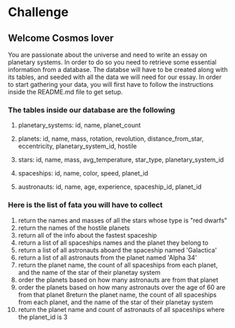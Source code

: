 # Challenge

## Welcome Cosmos lover

You are passionate about the universe and need to write an essay on planetary systems. In order to do so you need to retrieve some essential information from a database.
The databse will have to be created along with its tables, and seeded with all the data we will need for our essay.
In order to start gathering your data, you will first have to follow the instructions inside the README.md file to get setup.

### The tables inside our database are the following

1. planetary_systems: id, name, planet_count

2. planets: id, name, mass, rotation, revolution, distance_from_star, eccentricity, planetary_system_id, hostile

3. stars: id, name, mass, avg_temperature, star_type, planetary_system_id

4. spaceships: id, name, color, speed, planet_id

5. austronauts: id, name, age, experience, spaceship_id, planet_id

### Here is the list of fata you will have to collect

1. return the names and masses of all the stars whose type is "red dwarfs"
2. return the names of the hostile planets
4. return all of the info about the fastest spaceship
5. return a list of all spaceships names and the planet they belong to
6. return a list of all astronauts aboard the spaceship named 'Galactica'
7. return a list of all astronauts from the planet named 'Alpha 34'
8. return the planet name, the count of all spaceships from each planet, and the name of the star of their planetay system
9. order the planets based on how many astronauts are from that planet
10. order the planets based on how many astronauts over the age of 60 are from that planet
8return the planet name, the count of all spaceships from each planet, and the name of the star of their planetay system
2. return the planet name and count of astronauts of all spaceships where the planet_id is 3
